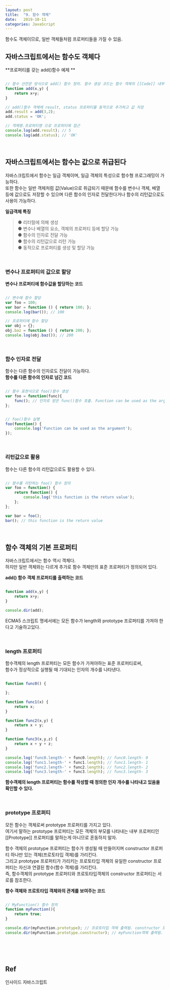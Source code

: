 ```yaml
---
layout: post
title:  "9. 함수 객체"
date:   2019-10-11
categories: JavaScript
---  
```

함수도 객체이므로, 일반 객체들처럼 프로퍼티들을 가질 수 있음.  
  
## 자바스크립트에서는 함수도 객체다  

**프로퍼티를 갖는 add()함수 예제 **
```javascript

// 함수 선언문 방식으로 add() 함수 정의. 함수 생성 코드는 함수 객체의 [[Code]] 내부 프로퍼티에 자동으로 저장됨.
function add(x,y) {
	return x+y;
}

// add()함수 객체에 result, status 프로퍼티를 동적으로 추가하고 값 저장
add.result = add(3,2);  
add.status = 'OK';  

// 객체명.프로퍼티명 으로 프로퍼티에 접근 
console.log(add.result); // 5
console.log(add.status); // 'OK'

```
  
<br>
  
## 자바스크립트에서는 함수는 값으로 취급된다  
자바스크립트에서 함수는 일급 객체이며, 일급 객체의 특성으로 함수형 프로그래밍이 가능하다.  
또한 함수는 일반 객체처럼 값(Value)으로 취급되기 때문에 함수를 변수나 객체, 배열 등에 값으로도 저장할 수 있으며 다른 함수의 인자로 전달한다거나 함수의 리턴값으로도 사용이 가능하다.  
  
**일급객체 특징**  
> ● 리터럴에 의해 생성  
> ● 변수나 배열의 요소, 객체의 프로퍼티 등에 할당 가능  
> ● 함수의 인자로 전달 가능  
> ● 함수의 리턴값으로 리턴 가능  
> ● 동적으로 프로퍼티를 생성 및 할당 가능  
  
<br>
  
### 변수나 프로퍼티의 값으로 할당  
**변수나 프로퍼티에 함수값을 할당하는 코드**  
```javascript

// 변수에 함수 할당
var foo = 100;
var bar = function () { return 100; };
console.log(bar()); // 100

// 프로퍼티에 함수 할당
var obj = {};
obj.baz = function () { return 200; };
console.log(obj.baz()); // 200

```  
  
<br>
  
### 함수 인자로 전달  
함수는 다른 함수의 인자로도 전달이 가능하다.  
**함수를 다른 함수의 인자로 넘긴 코드**  
```javascript

// 함수 표현식으로 foo()함수 생성
var foo = function(func){
	func(); // 인자로 받은 func()함수 호출. Function can be used as the argument 출력
};


// foo()함수 실행
foo(function() {
	console.log('Function can be used as the argument');
});

```  
  
<br>
  
### 리턴값으로 활용
함수는 다른 함수의 리턴값으로도 활용할 수 있다.  
```javascript

// 함수를 리턴하는 foo() 함수 정의
var foo = function() {
	return function() {
		console.log('this function is the return value');
	};
};

var bar = foo();
bar(); // this function is the return value

```  
  
<br>
  
## 함수 객체의 기본 프로퍼티  
자바스크립트에서는 함수 역시 객체다.  
하지만 일반 객체와는 다르게 추가로 함수 객체만의 표준 프로퍼티가 정의되어 있다.  
  
**add() 함수 객체 프로퍼티를 출력하는 코드**
```javascript

function add(x,y) {
	return x+y;
}

console.dir(add);

```  
  
ECMA5 스크립트 명세서에는 모든 함수가 length와 prototype 프로퍼티를 가져야 한다고 기술하고있다.  
  
<br>
  
### length 프로퍼티  
함수객체의 length 프로퍼티는 모든 함수가 가져야하는 표준 프로퍼티로써,  
함수가 정상적으로 실행될 때 기대되는 인자의 개수를 나타낸다.  
```javascript

function func0() {

};

function func1(x) {
	return x;
}

function func2(x,y) {
	return x + y;
}

function func3(x,y,z) {
	return x + y + z;
}

console.log('func0.length-' + func0.length); // func0.length- 0
console.log('func1.length-' + func1.length); // func1.length- 1
console.log('func2.length-' + func2.length); // func2.length- 2
console.log('func3.length-' + func3.length); // func3.length- 3

```  
  
**함수객체의 length 프로퍼티는 함수를 작성할 때 정의한 인자 개수를 나타내고 있음을 확인할 수 있다.**  
  
<br>
  
### prototype 프로퍼티  
모든 함수는 객체로써 prototype 프로퍼티를 가지고 있다.  
여기서 말하는 prototype 프로퍼티는 모든 객체의 부모를 나타내는 내부 프로퍼티인 [[Prototype]] 프로퍼티를 말하는게 아니므로 혼동하지 말자.  

함수 객체의 prototype 프로퍼티는 함수가 생성될 때 만들어지며 constructor 프로퍼티 하나만 있는 객체(프로토타입 객체)를 가리킨다.  
그리고 prototype 프로퍼티가 가리키는 프로토타입 객체의 유일한 constructor 프로퍼티는 자신과 연결된 함수(함수 객체)를 가리킨다.  
즉, 함수객체의 prototype 프로퍼티와 프로토타입객체의 constructor 프로퍼티는 서로를 참조한다.  
  
**함수 객체와 프로토타입 객체와의 관계를 보여주는 코드**  
```javascript

// MyFunction() 함수 정의
function myFunction(){
	return true;
}

console.dir(myFunction.prototype); // 프로토타입 객체 출력됨. constructor 프로퍼티가 myFunction 함수 객체 가리킴
console.dir(myFunction.prototype.constructor); // myFunction객체 출력됨. prototype 프로퍼티가 constructor 객체 가리킴 

```  
<br>
<br>
<br>
  
**Ref**  
---  
인사이드 자바스크립트

